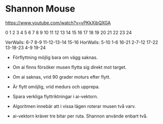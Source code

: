 # Shannon Mouse

https://www.youtube.com/watch?v=vPKkXibQXGA

 0  1  2  3  4
 5  6  7  8  9
10 11 12 13 14 
15 16 17 18 19
20 21 22 23 24

VerWalls: 6-7 8-9 11-12-13-14 15-16 
HorWalls: 5-10 1-6 16-21 2-7-12 17-22 13-18-23 4-9 19-24

* Förflyttning möjlig bara om vägg saknas.
* Om ai finns försöker musen flytta sig direkt mot target.
* Om ai saknas, vrid 90 grader moturs efter flytt.
* Är flytt omöjlig, vrid medurs och upprepa.
* Spara verkliga flyttriktningar i ai-vektorn.

* Algoritmen innebär att i vissa lägen roterar musen två varv.
* ai-vektorn kräver tre bitar per ruta. Shannon använde enbart två.
